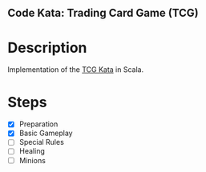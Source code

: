 ## Code Kata: Trading Card Game (TCG)

# Description

Implementation of the [TCG Kata](https://github.com/bkimminich/kata-tcg/) in Scala.

# Steps

- [x] Preparation
- [x] Basic Gameplay
- [ ] Special Rules
- [ ] Healing
- [ ] Minions